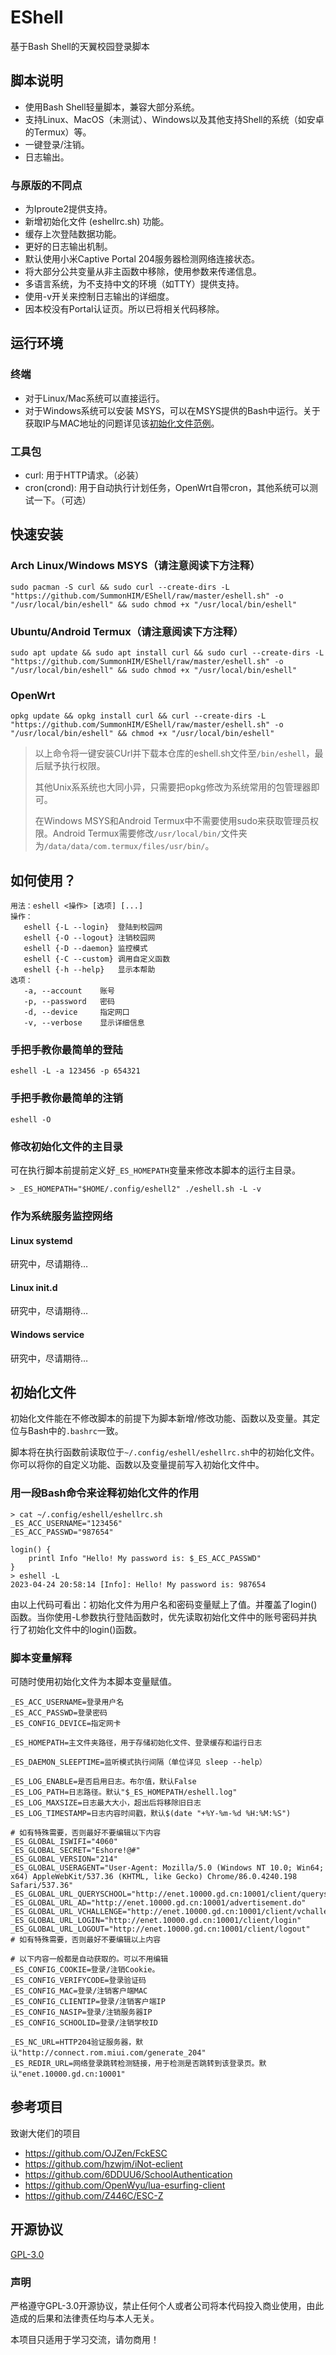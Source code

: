 # EShell
基于Bash Shell的天翼校园登录脚本

## 脚本说明
- 使用Bash Shell轻量脚本，兼容大部分系统。
- 支持Linux、MacOS（未测试）、Windows以及其他支持Shell的系统（如安卓的Termux）等。
- 一键登录/注销。
- 日志输出。

### 与原版的不同点
- 为Iproute2提供支持。
- 新增初始化文件 (eshellrc.sh) 功能。
- 缓存上次登陆数据功能。
- 更好的日志输出机制。
- 默认使用小米Captive Portal 204服务器检测网络连接状态。
- 将大部分公共变量从非主函数中移除，使用参数来传递信息。
- 多语言系统，为不支持中文的环境（如TTY）提供支持。
- 使用-v开关来控制日志输出的详细度。
- 因本校没有Portal认证页。所以已将相关代码移除。

## 运行环境
### 终端
- 对于Linux/Mac系统可以直接运行。
- 对于Windows系统可以安装 MSYS，可以在MSYS提供的Bash中运行。关于获取IP与MAC地址的问题详见该[初始化文件范例](/sample/windows-ipconfig/eshellrc.sh)。

### 工具包
- curl: 用于HTTP请求。（必装）
- cron(crond): 用于自动执行计划任务，OpenWrt自带cron，其他系统可以测试一下。（可选）

## 快速安装
### Arch Linux/Windows MSYS（请注意阅读下方注释）
```Shell
sudo pacman -S curl && sudo curl --create-dirs -L "https://github.com/SummonHIM/EShell/raw/master/eshell.sh" -o "/usr/local/bin/eshell" && sudo chmod +x "/usr/local/bin/eshell"
```

### Ubuntu/Android Termux（请注意阅读下方注释）
```Shell
sudo apt update && sudo apt install curl && sudo curl --create-dirs -L "https://github.com/SummonHIM/EShell/raw/master/eshell.sh" -o "/usr/local/bin/eshell" && sudo chmod +x "/usr/local/bin/eshell"
```

### OpenWrt
```Shell
opkg update && opkg install curl && curl --create-dirs -L "https://github.com/SummonHIM/EShell/raw/master/eshell.sh" -o "/usr/local/bin/eshell" && chmod +x "/usr/local/bin/eshell"
```

> 以上命令将一键安装CUrl并下载本仓库的eshell.sh文件至`/bin/eshell`，最后赋予执行权限。
> 
> 其他Unix系系统也大同小异，只需要把opkg修改为系统常用的包管理器即可。
> 
> 在Windows MSYS和Android Termux中不需要使用sudo来获取管理员权限。Android Termux需要修改`/usr/local/bin/`文件夹为`/data/data/com.termux/files/usr/bin/`。

## 如何使用？
```
用法：eshell <操作> [选项] [...]
操作：
   eshell {-L --login}	登陆到校园网
   eshell {-O --logout}	注销校园网
   eshell {-D --daemon}	监控模式
   eshell {-C --custom}	调用自定义函数
   eshell {-h --help}	显示本帮助
选项：
   -a, --account	账号
   -p, --password	密码
   -d, --device		指定网口
   -v, --verbose	显示详细信息
```

### 手把手教你最简单的登陆
```Shell
eshell -L -a 123456 -p 654321
```

### 手把手教你最简单的注销
```Shell
eshell -O
```

### 修改初始化文件的主目录
可在执行脚本前提前定义好`_ES_HOMEPATH`变量来修改本脚本的运行主目录。
```
> _ES_HOMEPATH="$HOME/.config/eshell2" ./eshell.sh -L -v
```

### 作为系统服务监控网络
#### Linux systemd
研究中，尽请期待…

#### Linux init.d
研究中，尽请期待…

#### Windows service
研究中，尽请期待…

## 初始化文件
初始化文件能在不修改脚本的前提下为脚本新增/修改功能、函数以及变量。其定位与Bash中的`.bashrc`一致。

脚本将在执行函数前读取位于`~/.config/eshell/eshellrc.sh`中的初始化文件。你可以将你的自定义功能、函数以及变量提前写入初始化文件中。

### 用一段Bash命令来诠释初始化文件的作用
```Shell
> cat ~/.config/eshell/eshellrc.sh
_ES_ACC_USERNAME="123456"
_ES_ACC_PASSWD="987654"

login() {
    printl Info "Hello! My password is: $_ES_ACC_PASSWD"
}
> eshell -L
2023-04-24 20:58:14 [Info]: Hello! My password is: 987654
```
由以上代码可看出：初始化文件为用户名和密码变量赋上了值。并覆盖了login()函数。当你使用-L参数执行登陆函数时，优先读取初始化文件中的账号密码并执行了初始化文件中的login()函数。

### 脚本变量解释

可随时使用初始化文件为本脚本变量赋值。
```Shell
_ES_ACC_USERNAME=登录用户名
_ES_ACC_PASSWD=登录密码
_ES_CONFIG_DEVICE=指定网卡

_ES_HOMEPATH=主文件夹路径，用于存储初始化文件、登录缓存和运行日志

_ES_DAEMON_SLEEPTIME=监听模式执行间隔（单位详见 sleep --help）

_ES_LOG_ENABLE=是否启用日志。布尔值，默认False
_ES_LOG_PATH=日志路径。默认"$_ES_HOMEPATH/eshell.log"
_ES_LOG_MAXSIZE=日志最大大小，超出后将移除旧日志
_ES_LOG_TIMESTAMP=日志内容时间戳，默认$(date "+%Y-%m-%d %H:%M:%S")

# 如有特殊需要，否则最好不要编辑以下内容
_ES_GLOBAL_ISWIFI="4060"
_ES_GLOBAL_SECRET="Eshore!@#"
_ES_GLOBAL_VERSION="214"
_ES_GLOBAL_USERAGENT="User-Agent: Mozilla/5.0 (Windows NT 10.0; Win64; x64) AppleWebKit/537.36 (KHTML, like Gecko) Chrome/86.0.4240.198 Safari/537.36"
_ES_GLOBAL_URL_QUERYSCHOOL="http://enet.10000.gd.cn:10001/client/queryschool"
_ES_GLOBAL_URL_AD="http://enet.10000.gd.cn:10001/advertisement.do"
_ES_GLOBAL_URL_VCHALLENGE="http://enet.10000.gd.cn:10001/client/vchallenge"
_ES_GLOBAL_URL_LOGIN="http://enet.10000.gd.cn:10001/client/login"
_ES_GLOBAL_URL_LOGOUT="http://enet.10000.gd.cn:10001/client/logout"
# 如有特殊需要，否则最好不要编辑以上内容

# 以下内容一般都是自动获取的。可以不用编辑
_ES_CONFIG_COOKIE=登录/注销Cookie。
_ES_CONFIG_VERIFYCODE=登录验证码
_ES_CONFIG_MAC=登录/注销客户端MAC
_ES_CONFIG_CLIENTIP=登录/注销客户端IP
_ES_CONFIG_NASIP=登录/注销服务器IP
_ES_CONFIG_SCHOOLID=登录/注销学校ID

_ES_NC_URL=HTTP204验证服务器，默认"http://connect.rom.miui.com/generate_204"
_ES_REDIR_URL=网络登录跳转检测链接，用于检测是否跳转到该登录页。默认"enet.10000.gd.cn:10001"
```

## 参考项目
致谢大佬们的项目
- https://github.com/OJZen/FckESC
- https://github.com/hzwjm/iNot-eclient
- https://github.com/6DDUU6/SchoolAuthentication
- https://github.com/OpenWyu/lua-esurfing-client
- https://github.com/Z446C/ESC-Z

## 开源协议
[GPL-3.0](https://github.com/Z446C/ESC-Z/blob/main/LICENSE)

### 声明
严格遵守GPL-3.0开源协议，禁止任何个人或者公司将本代码投入商业使用，由此造成的后果和法律责任均与本人无关。

本项目只适用于学习交流，请勿商用！
